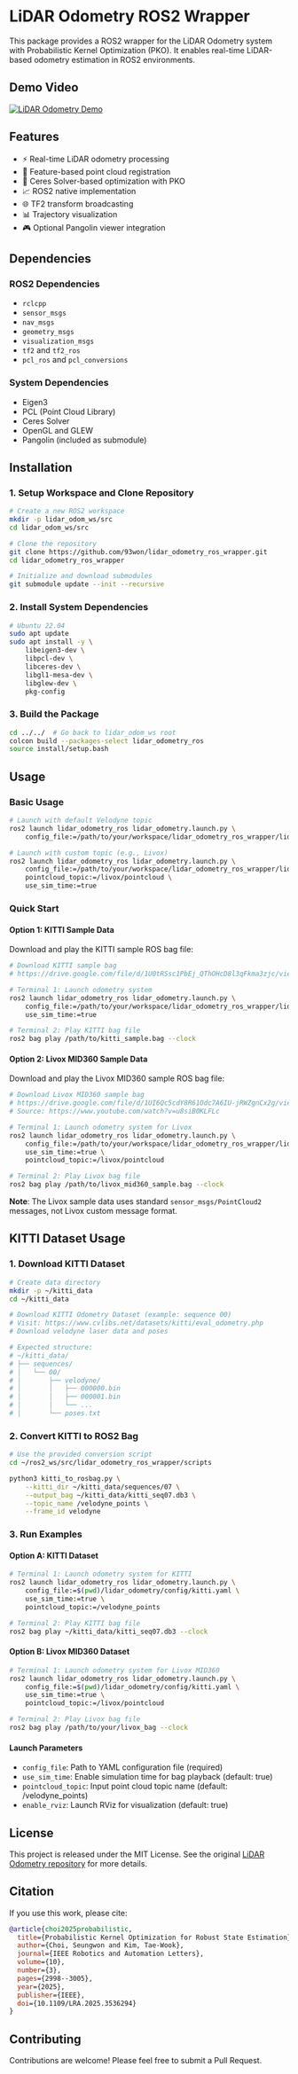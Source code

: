 # LiDAR Odometry ROS2 Wrapper

This package provides a ROS2 wrapper for the LiDAR Odometry system with Probabilistic Kernel Optimization (PKO). It enables real-time LiDAR-based odometry estimation in ROS2 environments.

## Demo Video

[![LiDAR Odometry Demo](https://img.youtube.com/vi/swrJY2EStrs/0.jpg)](https://www.youtube.com/watch?v=swrJY2EStrs)

## Features

- ⚡ Real-time LiDAR odometry processing
- 🎯 Feature-based point cloud registration  
- 🔧 Ceres Solver-based optimization with PKO
- 📈 ROS2 native implementation
- 🌐 TF2 transform broadcasting
- 📊 Trajectory visualization
- 🎮 Optional Pangolin viewer integration

## Dependencies

### ROS2 Dependencies
- `rclcpp`
- `sensor_msgs`
- `nav_msgs` 
- `geometry_msgs`
- `visualization_msgs`
- `tf2` and `tf2_ros`
- `pcl_ros` and `pcl_conversions`

### System Dependencies  
- Eigen3
- PCL (Point Cloud Library)
- Ceres Solver
- OpenGL and GLEW
- Pangolin (included as submodule)

## Installation

### 1. Setup Workspace and Clone Repository
```bash
# Create a new ROS2 workspace
mkdir -p lidar_odom_ws/src
cd lidar_odom_ws/src

# Clone the repository
git clone https://github.com/93won/lidar_odometry_ros_wrapper.git
cd lidar_odometry_ros_wrapper

# Initialize and download submodules
git submodule update --init --recursive
```

### 2. Install System Dependencies
```bash
# Ubuntu 22.04
sudo apt update
sudo apt install -y \
    libeigen3-dev \
    libpcl-dev \
    libceres-dev \
    libgl1-mesa-dev \
    libglew-dev \
    pkg-config
```

### 3. Build the Package
```bash
cd ../../  # Go back to lidar_odom_ws root
colcon build --packages-select lidar_odometry_ros
source install/setup.bash
```

## Usage

### Basic Usage
```bash
# Launch with default Velodyne topic
ros2 launch lidar_odometry_ros lidar_odometry.launch.py \
    config_file:=/path/to/your/workspace/lidar_odometry_ros_wrapper/lidar_odometry/config/kitti.yaml

# Launch with custom topic (e.g., Livox)
ros2 launch lidar_odometry_ros lidar_odometry.launch.py \
    config_file:=/path/to/your/workspace/lidar_odometry_ros_wrapper/lidar_odometry/config/kitti.yaml \
    pointcloud_topic:=/livox/pointcloud \
    use_sim_time:=true
```

### Quick Start

#### Option 1: KITTI Sample Data
Download and play the KITTI sample ROS bag file:
```bash
# Download KITTI sample bag
# https://drive.google.com/file/d/1U0tRSsc1PbEj_QThOHcD8l3qFkma3zjc/view?usp=sharing

# Terminal 1: Launch odometry system
ros2 launch lidar_odometry_ros lidar_odometry.launch.py \
    config_file:=/path/to/your/workspace/lidar_odometry_ros_wrapper/lidar_odometry/config/kitti.yaml \
    use_sim_time:=true

# Terminal 2: Play KITTI bag file
ros2 bag play /path/to/kitti_sample.bag --clock
```

#### Option 2: Livox MID360 Sample Data
Download and play the Livox MID360 sample ROS bag file:
```bash
# Download Livox MID360 sample bag
# https://drive.google.com/file/d/1UI6Qc5cdY8R61Odc7A6IU-jRWZgnCx2g/view?usp=sharing
# Source: https://www.youtube.com/watch?v=u8siB0KLFLc

# Terminal 1: Launch odometry system for Livox
ros2 launch lidar_odometry_ros lidar_odometry.launch.py \
    config_file:=/path/to/your/workspace/lidar_odometry_ros_wrapper/lidar_odometry/config/kitti.yaml \
    use_sim_time:=true \
    pointcloud_topic:=/livox/pointcloud

# Terminal 2: Play Livox bag file
ros2 bag play /path/to/livox_mid360_sample.bag --clock
```

**Note**: The Livox sample data uses standard `sensor_msgs/PointCloud2` messages, not Livox custom message format.







## KITTI Dataset Usage

### 1. Download KITTI Dataset
```bash
# Create data directory
mkdir -p ~/kitti_data
cd ~/kitti_data

# Download KITTI Odometry Dataset (example: sequence 00)
# Visit: https://www.cvlibs.net/datasets/kitti/eval_odometry.php
# Download velodyne laser data and poses

# Expected structure:
# ~/kitti_data/
# ├── sequences/
# │   └── 00/
# │       ├── velodyne/
# │       │   ├── 000000.bin
# │       │   ├── 000001.bin
# │       │   └── ...
# │       └── poses.txt
```

### 2. Convert KITTI to ROS2 Bag
```bash
# Use the provided conversion script
cd ~/ros2_ws/src/lidar_odometry_ros_wrapper/scripts

python3 kitti_to_rosbag.py \
    --kitti_dir ~/kitti_data/sequences/07 \
    --output_bag ~/kitti_data/kitti_seq07.db3 \
    --topic_name /velodyne_points \
    --frame_id velodyne
```

### 3. Run Examples

#### Option A: KITTI Dataset
```bash
# Terminal 1: Launch odometry system for KITTI
ros2 launch lidar_odometry_ros lidar_odometry.launch.py \
    config_file:=$(pwd)/lidar_odometry/config/kitti.yaml \
    use_sim_time:=true \
    pointcloud_topic:=/velodyne_points

# Terminal 2: Play KITTI bag file
ros2 bag play ~/kitti_data/kitti_seq07.db3 --clock
```

#### Option B: Livox MID360 Dataset
```bash
# Terminal 1: Launch odometry system for Livox MID360
ros2 launch lidar_odometry_ros lidar_odometry.launch.py \
    config_file:=$(pwd)/lidar_odometry/config/kitti.yaml \
    use_sim_time:=true \
    pointcloud_topic:=/livox/pointcloud

# Terminal 2: Play Livox bag file
ros2 bag play /path/to/your/livox_bag --clock
```

#### Launch Parameters
- `config_file`: Path to YAML configuration file (required)
- `use_sim_time`: Enable simulation time for bag playback (default: true)
- `pointcloud_topic`: Input point cloud topic name (default: /velodyne_points)
- `enable_rviz`: Launch RViz for visualization (default: true)


## License

This project is released under the MIT License. See the original [LiDAR Odometry repository](https://github.com/93won/lidar_odometry) for more details.

## Citation

If you use this work, please cite:

```bibtex
@article{choi2025probabilistic,
  title={Probabilistic Kernel Optimization for Robust State Estimation},
  author={Choi, Seungwon and Kim, Tae-Wook},
  journal={IEEE Robotics and Automation Letters},
  volume={10},
  number={3},
  pages={2998--3005},
  year={2025},
  publisher={IEEE},
  doi={10.1109/LRA.2025.3536294}
}
```

## Contributing

Contributions are welcome! Please feel free to submit a Pull Request.
